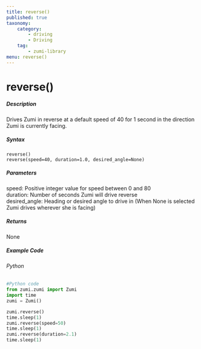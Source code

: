 ```yaml
---
title: reverse()
published: true
taxonomy:
    category:
        - driving
        - Driving
    tag:
        - zumi-library
menu: reverse()
---
```


# reverse()

##### Description
Drives Zumi in reverse at a default speed of 40 for 1 second in the direction Zumi is currently facing.

##### Syntax
```reverse()```<br />
```reverse(speed=40, duration=1.0, desired_angle=None)```<br />

##### Parameters
speed: Positive integer value for speed between 0 and 80<br />
duration: Number of seconds Zumi will drive reverse<br />
desired_angle: Heading or desired angle to drive in (When None is selected Zumi drives wherever she is facing)

##### Returns
None

##### Example Code
###### Python
```python
#Python code
from zumi.zumi import Zumi
import time
zumi = Zumi()

zumi.reverse()
time.sleep(1)
zumi.reverse(speed=50)
time.sleep(1)
zumi.reverse(duration=2.1)
time.sleep(1)

```